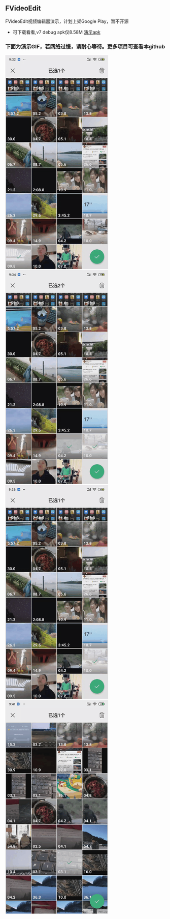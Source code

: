 ## FVideoEdit
FVideoEdit视频编辑器演示，计划上架Google Play，暂不开源

- 可下载看看,v7 debug apk仅8.58M [演示apk](https://github.com/DMings/FVideoEdit/blob/master/FvideoEdit.apk)

### 下面为演示GIF，若网络过慢，请耐心等待。更多项目可查看本github

![视频预览演示](https://github.com/DMings/FVideoEdit/blob/master/yulan.gif)
![视频拖动播放演示](https://github.com/DMings/FVideoEdit/blob/master/tuodong.gif)
![视频功能演示](https://github.com/DMings/FVideoEdit/blob/master/gongneng.gif)
![视频生成演示](https://github.com/DMings/FVideoEdit/blob/master/shengcheng.gif)
